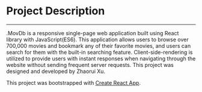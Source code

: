 # Project Description

---

.MovDb is a responsive single-page web application built using React library with JavaScript(ES6). This application allows users to browse over 700,000 movies and bookmark any of their favorite movies, and users can search for them with the built-in searching feature. Client-side-rendering is utilized to provide users with instant responses when navigating through the website without sending frequent server requests. This project was designed and developed by Zhaorui Xu.

This project was bootstrapped with [Create React App](https://github.com/facebook/create-react-app).
